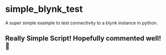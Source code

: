# simple_blynk_test
A super simple example to test connectivity to a blynk instance in python.


## Really Simple Script! Hopefully commented well! :grimacing:
